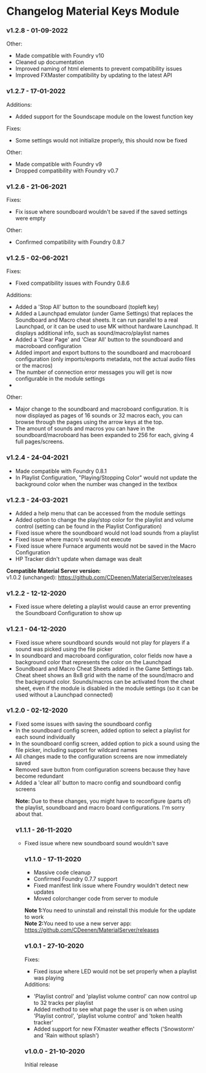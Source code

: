 # Changelog Material Keys Module
### v1.2.8 - 01-09-2022
Other:
<ul>
<li>Made compatible with Foundry v10</li>
<li>Cleaned up documentation</li>
<li>Improved naming of html elements to prevent compatibility issues</li>
<li>Improved FXMaster compatibility by updating to the latest API</li>
</ul>

### v1.2.7 - 17-01-2022
Additions:
<ul>
<li>Added support for the Soundscape module on the lowest function key</li>
</ul>

Fixes:
<ul>
<li>Some settings would not initialize properly, this should now be fixed</li>
</ul>

Other:
<ul>
<li>Made compatible with Foundry v9</li>
<li>Dropped compatibility with Foundry v0.7</li>
</ul>

### v1.2.6 - 21-06-2021
Fixes:
<ul>
<li>Fix issue where soundboard wouldn't be saved if the saved settings were empty</li>
</ul>

Other:
<ul>
<li>Confirmed compatibility with Foundry 0.8.7</li>
</ul>

### v1.2.5 - 02-06-2021
Fixes:
<ul>
<li>Fixed compatibility issues with Foundry 0.8.6</li>
</ul>

Additions:
<ul>
<li>Added a 'Stop All' button to the soundboard (topleft key)</li>
<li>Added a Launchpad emulator (under Game Settings) that replaces the Soundboard and Macro cheat sheets. It can run parallel to a real Launchpad, or it can be used to use MK without hardware Launchpad. It displays additional info, such as sound/macro/playlist names</li>
<li>Added a 'Clear Page' and 'Clear All' button to the soundboard and macroboard configuration</li>
<li>Added import and export buttons to the soundboard and macroboard configuration (only imports/exports metadata, not the actual audio files or the macros)</li>
<li>The number of connection error messages you will get is now configurable in the module settings</li>
<li></li>
</ul>

Other:
<ul>
<li>Major change to the soundboard and macroboard configuration. It is now displayed as pages of 16 sounds or 32 macros each, you can browse through the pages using the arrow keys at the top.</li>
<li>The amount of sounds and macros you can have in the soundboard/macroboard has been expanded to 256 for each, giving 4 full pages/screens.</li>
</ul>


### v1.2.4 - 24-04-2021
<ul>
<li>Made compatible with Foundry 0.8.1</li>
<li>In Playlist Configuration, "Playing/Stopping Color" would not update the background color when the number was changed in the textbox</li>
</ul>


### v1.2.3 - 24-03-2021
<ul>
<li>Added a help menu that can be accessed from the module settings</li>
<li>Added option to change the play/stop color for the playlist and volume control (setting can be found in the Playlist Configuration)</li>
<li>Fixed issue where the soundboard would not load sounds from a playlist</li>
<li>Fixed issue where macro's would not execute</li>
<li>Fixed issue where Furnace arguments would not be saved in the Macro Configuration</li>
<li>HP Tracker didn't update when damage was dealt</li>
</ul>

<b>Compatible Material Server version:</b><br>
v1.0.2 (unchanged): https://github.com/CDeenen/MaterialServer/releases <br>

### v1.2.2 - 12-12-2020
<ul>
<li>Fixed issue where deleting a playlist would cause an error preventing the Soundboard Configuration to show up</li>
</ul>

### v1.2.1 - 04-12-2020
<ul>
<li>Fixed issue where soundboard sounds would not play for players if a sound was picked using the file picker</li>
<li>In soundboard and macroboard configuration, color fields now have a background color that represents the color on the Launchpad</li>
<li>Soundboard and Macro Cheat Sheets added in the Game Settings tab. Cheat sheet shows an 8x8 grid with the name of the sound/macro and the background color. Sounds/macros can be activated from the cheat sheet, even if the module is disabled in the module settings (so it can be used without a Launchpad connected)</li>
</ul>

### v1.2.0 - 02-12-2020
<ul>
<li>Fixed some issues with saving the soundboard config</li>
<li>In the soundboard config screen, added option to select a playlist for each sound individually</li>
<li>In the soundboard config screen, added option to pick a sound using the file picker, including support for wildcard names</li>
<li>All changes made to the configuration screens are now immediately saved</li>
<li>Removed save button from configuration screens because they have become redundant</li>
<li>Added a 'clear all' button to macro config and soundboard config screens</li>
</li>

<b>Note:</b> Due to these changes, you might have to reconfigure (parts of) the playlist, soundboard and macro board configurations. I'm sorry about that.

### v1.1.1 - 26-11-2020
<ul>
<li>Fixed issue where new soundboard sound wouldn't save</li>
</li>

### v1.1.0 - 17-11-2020
<ul>
<li>Massive code cleanup</li>
<li>Confirmed Foundry 0.7.7 support</li>
<li>Fixed manifest link issue where Foundry wouldn't detect new updates</li>
<li>Moved colorchanger code from server to module</li>
</ul>

<b>Note 1:</b>You need to uninstall and reinstall this module for the update to work<br>
<b>Note 2:</b>You need to use a new server app: https://github.com/CDeenen/MaterialServer/releases

### v1.0.1 - 27-10-2020
Fixes:
<ul>
<li>Fixed issue where LED would not be set properly when a playlist was playing</li>
</ul>
Additions:
<ul>
<li>'Playlist control' and 'playlist volume control' can now control up to 32 tracks per playlist</li>
<li>Added method to see what page the user is on when using 'Playlist control', 'playlist volume control' and 'token health tracker'</li>
<li>Added support for new FXmaster weather effects ('Snowstorm' and 'Rain without splash')</li>
</ul>

### v1.0.0 - 21-10-2020
Initial release

